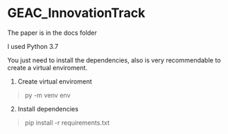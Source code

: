 # GEAC_InnovationTrack

The paper is in the docs folder

I used Python 3.7

You just need to install the dependencies, also is very recommendable to create a virtual enviroment.

1. Create virtual enviroment

> py -m venv env

2. Install dependencies

> pip install -r requirements.txt
